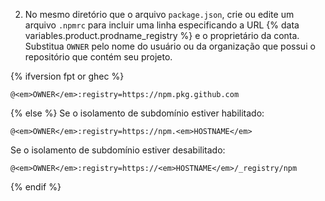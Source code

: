 2. No mesmo diretório que o arquivo `package.json`, crie ou edite um arquivo `.npmrc` para incluir uma linha especificando a URL {% data variables.product.prodname_registry %} e o proprietário da conta. Substitua `OWNER` pelo nome do usuário ou da organização que possui o repositório que contém seu projeto.

{% ifversion fpt or ghec %}
  ```shell
  @<em>OWNER</em>:registry=https://npm.pkg.github.com
  ```
{% else %}
  Se o isolamento de subdomínio estiver habilitado:
  ```shell
  @<em>OWNER</em>:registry=https://npm.<em>HOSTNAME</em>
  ```
  Se o isolamento de subdomínio estiver desabilitado:
  ```shell
  @<em>OWNER</em>:registry=https://<em>HOSTNAME</em>/_registry/npm
  ```
{% endif %}
